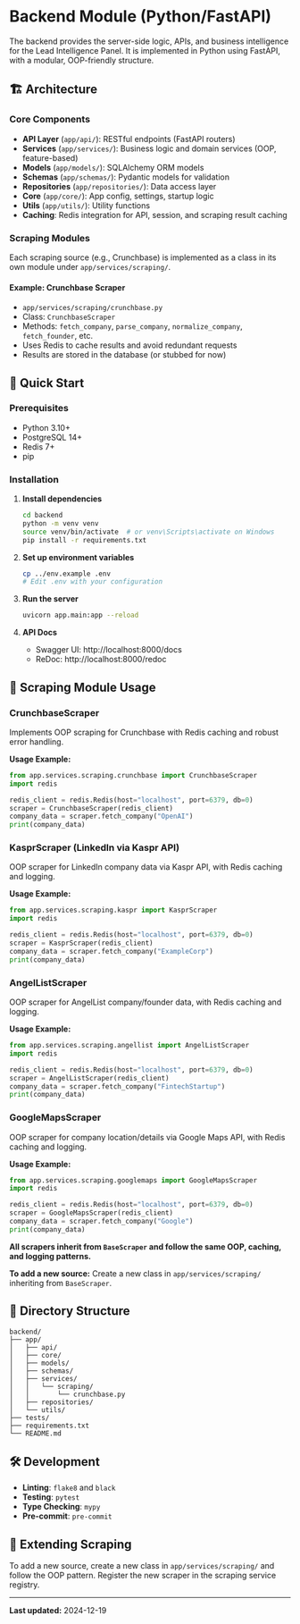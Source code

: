 # Backend Module (Python/FastAPI)

The backend provides the server-side logic, APIs, and business intelligence for the Lead Intelligence Panel. It is implemented in Python using FastAPI, with a modular, OOP-friendly structure.

## 🏗️ Architecture

### Core Components
- **API Layer** (`app/api/`): RESTful endpoints (FastAPI routers)
- **Services** (`app/services/`): Business logic and domain services (OOP, feature-based)
- **Models** (`app/models/`): SQLAlchemy ORM models
- **Schemas** (`app/schemas/`): Pydantic models for validation
- **Repositories** (`app/repositories/`): Data access layer
- **Core** (`app/core/`): App config, settings, startup logic
- **Utils** (`app/utils/`): Utility functions
- **Caching**: Redis integration for API, session, and scraping result caching

### Scraping Modules
Each scraping source (e.g., Crunchbase) is implemented as a class in its own module under `app/services/scraping/`.

#### Example: Crunchbase Scraper
- `app/services/scraping/crunchbase.py`
- Class: `CrunchbaseScraper`
- Methods: `fetch_company`, `parse_company`, `normalize_company`, `fetch_founder`, etc.
- Uses Redis to cache results and avoid redundant requests
- Results are stored in the database (or stubbed for now)

## 🚀 Quick Start

### Prerequisites
- Python 3.10+
- PostgreSQL 14+
- Redis 7+
- pip

### Installation

1. **Install dependencies**
   ```bash
   cd backend
   python -m venv venv
   source venv/bin/activate  # or venv\Scripts\activate on Windows
   pip install -r requirements.txt
   ```

2. **Set up environment variables**
   ```bash
   cp ../env.example .env
   # Edit .env with your configuration
   ```

3. **Run the server**
   ```bash
   uvicorn app.main:app --reload
   ```

4. **API Docs**
   - Swagger UI: http://localhost:8000/docs
   - ReDoc: http://localhost:8000/redoc

## 🧩 Scraping Module Usage

### CrunchbaseScraper
Implements OOP scraping for Crunchbase with Redis caching and robust error handling.

**Usage Example:**
```python
from app.services.scraping.crunchbase import CrunchbaseScraper
import redis

redis_client = redis.Redis(host="localhost", port=6379, db=0)
scraper = CrunchbaseScraper(redis_client)
company_data = scraper.fetch_company("OpenAI")
print(company_data)
```

### KasprScraper (LinkedIn via Kaspr API)
OOP scraper for LinkedIn company data via Kaspr API, with Redis caching and logging.

**Usage Example:**
```python
from app.services.scraping.kaspr import KasprScraper
import redis

redis_client = redis.Redis(host="localhost", port=6379, db=0)
scraper = KasprScraper(redis_client)
company_data = scraper.fetch_company("ExampleCorp")
print(company_data)
```

### AngelListScraper
OOP scraper for AngelList company/founder data, with Redis caching and logging.

**Usage Example:**
```python
from app.services.scraping.angellist import AngelListScraper
import redis

redis_client = redis.Redis(host="localhost", port=6379, db=0)
scraper = AngelListScraper(redis_client)
company_data = scraper.fetch_company("FintechStartup")
print(company_data)
```

### GoogleMapsScraper
OOP scraper for company location/details via Google Maps API, with Redis caching and logging.

**Usage Example:**
```python
from app.services.scraping.googlemaps import GoogleMapsScraper
import redis

redis_client = redis.Redis(host="localhost", port=6379, db=0)
scraper = GoogleMapsScraper(redis_client)
company_data = scraper.fetch_company("Google")
print(company_data)
```

**All scrapers inherit from `BaseScraper` and follow the same OOP, caching, and logging patterns.**

**To add a new source:** Create a new class in `app/services/scraping/` inheriting from `BaseScraper`.

## 📁 Directory Structure

```
backend/
├── app/
│   ├── api/
│   ├── core/
│   ├── models/
│   ├── schemas/
│   ├── services/
│   │   └── scraping/
│   │       └── crunchbase.py
│   ├── repositories/
│   └── utils/
├── tests/
├── requirements.txt
└── README.md
```

## 🛠️ Development

- **Linting**: `flake8` and `black`
- **Testing**: `pytest`
- **Type Checking**: `mypy`
- **Pre-commit**: `pre-commit`

## 🔄 Extending Scraping
To add a new source, create a new class in `app/services/scraping/` and follow the OOP pattern. Register the new scraper in the scraping service registry.

---

**Last updated:** 2024-12-19 